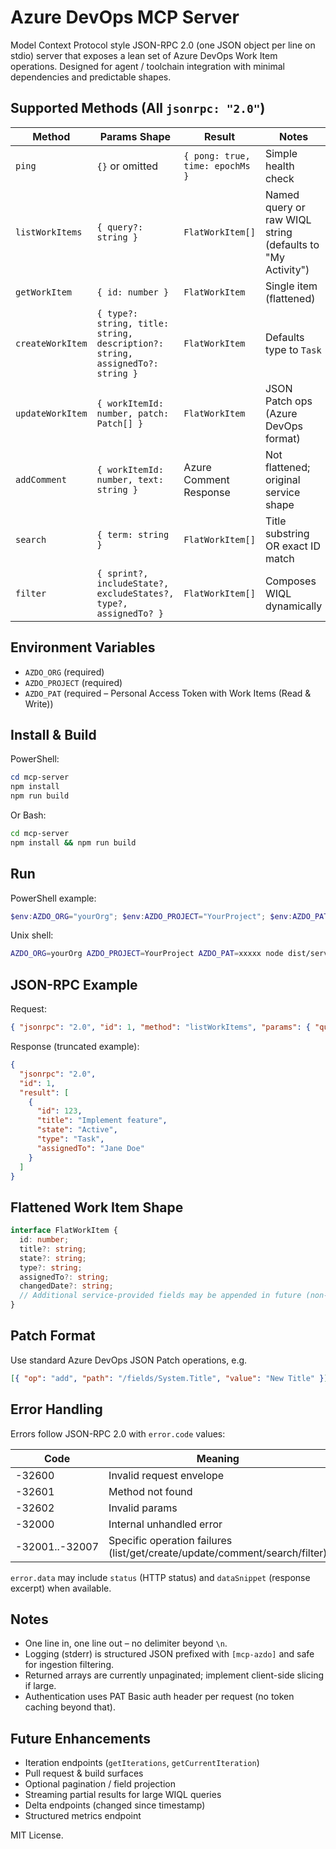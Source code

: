 # Azure DevOps MCP Server

Model Context Protocol style JSON-RPC 2.0 (one JSON object per line on stdio) server that exposes a lean set of Azure DevOps Work Item operations. Designed for agent / toolchain integration with minimal dependencies and predictable shapes.

## Supported Methods (All `jsonrpc: "2.0"`)

| Method           | Params Shape                                                                  | Result                          | Notes                                                      |
| ---------------- | ----------------------------------------------------------------------------- | ------------------------------- | ---------------------------------------------------------- |
| `ping`           | `{}` or omitted                                                               | `{ pong: true, time: epochMs }` | Simple health check                                        |
| `listWorkItems`  | `{ query?: string }`                                                          | `FlatWorkItem[]`                | Named query or raw WIQL string (defaults to "My Activity") |
| `getWorkItem`    | `{ id: number }`                                                              | `FlatWorkItem`                  | Single item (flattened)                                    |
| `createWorkItem` | `{ type?: string, title: string, description?: string, assignedTo?: string }` | `FlatWorkItem`                  | Defaults type to `Task`                                    |
| `updateWorkItem` | `{ workItemId: number, patch: Patch[] }`                                      | `FlatWorkItem`                  | JSON Patch ops (Azure DevOps format)                       |
| `addComment`     | `{ workItemId: number, text: string }`                                        | Azure Comment Response          | Not flattened; original service shape                      |
| `search`         | `{ term: string }`                                                            | `FlatWorkItem[]`                | Title substring OR exact ID match                          |
| `filter`         | `{ sprint?, includeState?, excludeStates?, type?, assignedTo? }`              | `FlatWorkItem[]`                | Composes WIQL dynamically                                  |

## Environment Variables

- `AZDO_ORG` (required)
- `AZDO_PROJECT` (required)
- `AZDO_PAT` (required – Personal Access Token with Work Items (Read & Write))

## Install & Build

PowerShell:

```powershell
cd mcp-server
npm install
npm run build
```

Or Bash:

```bash
cd mcp-server
npm install && npm run build
```

## Run

PowerShell example:

```powershell
$env:AZDO_ORG="yourOrg"; $env:AZDO_PROJECT="YourProject"; $env:AZDO_PAT="xxxxx"; node dist/server.js
```

Unix shell:

```bash
AZDO_ORG=yourOrg AZDO_PROJECT=YourProject AZDO_PAT=xxxxx node dist/server.js
```

## JSON-RPC Example

Request:

```json
{ "jsonrpc": "2.0", "id": 1, "method": "listWorkItems", "params": { "query": "My Activity" } }
```

Response (truncated example):

```json
{
  "jsonrpc": "2.0",
  "id": 1,
  "result": [
    {
      "id": 123,
      "title": "Implement feature",
      "state": "Active",
      "type": "Task",
      "assignedTo": "Jane Doe"
    }
  ]
}
```

## Flattened Work Item Shape

```ts
interface FlatWorkItem {
  id: number;
  title?: string;
  state?: string;
  type?: string;
  assignedTo?: string;
  changedDate?: string;
  // Additional service-provided fields may be appended in future (non-breaking)
}
```

## Patch Format

Use standard Azure DevOps JSON Patch operations, e.g.

```json
[{ "op": "add", "path": "/fields/System.Title", "value": "New Title" }]
```

## Error Handling

Errors follow JSON-RPC 2.0 with `error.code` values:

| Code           | Meaning                                                                    |
| -------------- | -------------------------------------------------------------------------- |
| -32600         | Invalid request envelope                                                   |
| -32601         | Method not found                                                           |
| -32602         | Invalid params                                                             |
| -32000         | Internal unhandled error                                                   |
| -32001..-32007 | Specific operation failures (list/get/create/update/comment/search/filter) |

`error.data` may include `status` (HTTP status) and `dataSnippet` (response excerpt) when available.

## Notes

- One line in, one line out – no delimiter beyond `\n`.
- Logging (stderr) is structured JSON prefixed with `[mcp-azdo]` and safe for ingestion filtering.
- Returned arrays are currently unpaginated; implement client-side slicing if large.
- Authentication uses PAT Basic auth header per request (no token caching beyond that).

## Future Enhancements

- Iteration endpoints (`getIterations`, `getCurrentIteration`)
- Pull request & build surfaces
- Optional pagination / field projection
- Streaming partial results for large WIQL queries
- Delta endpoints (changed since timestamp)
- Structured metrics endpoint

MIT License.
